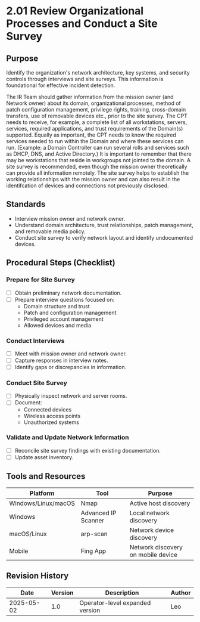 # 2.01 Review Organizational Processes and Conduct a Site Survey

## Purpose

Identify the organization's network architecture, key systems, and security controls through interviews and site surveys. This information is foundational for effective incident detection.

The IR Team should gather information from the mission owner (and Network owner) about its domain, organizational processes, method of patch configuration management, privilege rights, training, cross-domain transfers, use of removable devices etc., prior to the site survey. The CPT needs to receive, for example, a complete list of all workstations, servers, services, required applications, and trust requirements of the Domain(s) supported. Equally as important, the CPT needs to know the required services needed to run within the Domain and where these services can run. (Example: a Domain Controller can run several rolls and services such as DHCP, DNS, and Active Directory.) It is important to remember that there may be workstations that reside in workgroups not jointed to the domain. A site survey is recommended, even though the mission owner theoretically can provide all information remotely. The site survey helps to establish the working relationships with the mission owner and can also result in the identifcation of devices and connections not previously disclosed.

## Standards

- Interview mission owner and network owner.
- Understand domain architecture, trust relationships, patch management, and removable media policy.
- Conduct site survey to verify network layout and identify undocumented devices.

## Procedural Steps (Checklist)

### Prepare for Site Survey

- [ ] Obtain preliminary network documentation.
- [ ] Prepare interview questions focused on:
  - Domain structure and trust
  - Patch and configuration management
  - Privileged account management
  - Allowed devices and media

### Conduct Interviews

- [ ] Meet with mission owner and network owner.
- [ ] Capture responses in interview notes.
- [ ] Identify gaps or discrepancies in information.

### Conduct Site Survey

- [ ] Physically inspect network and server rooms.
- [ ] Document:
  - Connected devices
  - Wireless access points
  - Unauthorized systems

### Validate and Update Network Information

- [ ] Reconcile site survey findings with existing documentation.
- [ ] Update asset inventory.

## Tools and Resources

| Platform | Tool | Purpose |
|----------|------|---------|
| Windows/Linux/macOS | Nmap | Active host discovery |
| Windows | Advanced IP Scanner | Local network discovery |
| macOS/Linux | arp-scan | Network device discovery |
| Mobile | Fing App | Network discovery on mobile device |

## Revision History

| Date | Version | Description | Author |
|------|---------|-------------|--------|
| 2025-05-02 | 1.0 | Operator-level expanded version | Leo |
